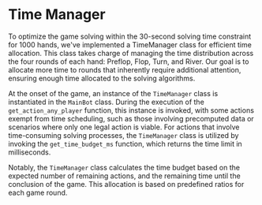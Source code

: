# Time Manager

To optimize the game solving within the 30-second solving time constraint for 1000 hands, we've implemented a TimeManager class for efficient time allocation. This class takes charge of managing the time distribution across the four rounds of each hand: Preflop, Flop, Turn, and River. Our goal is to allocate more time to rounds that inherently require additional attention, ensuring enough time allocated to the solving algorithms.

At the onset of the game, an instance of the `TimeManager` class is instantiated in the `MainBot` class. During the execution of the `get_action_any_player` function, this instance is invoked, with some actions exempt from time scheduling, such as those involving precomputed data or scenarios where only one legal action is viable. For actions that involve time-consuming solving processes, the `TimeManager` class is utilized by invoking the `get_time_budget_ms` function, which returns the time limit in milliseconds.

Notably, the `TimeManager` class calculates the time budget based on the expected number of remaining actions, and the remaining time until the conclusion of the game. This allocation is based on predefined ratios for each game round.